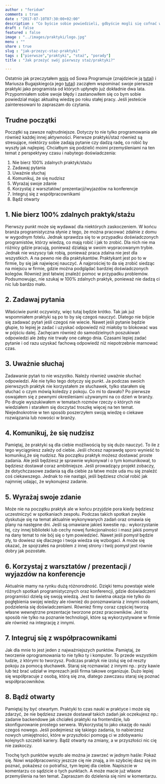 ```yaml
---
author : "feridum"
comments : true
date : "2017-07-10T07:30:00+02:00"
description : "Co byście sobie powiedzieli, gdbyście mogli się cofnać w czasie? Ja na pewno parę słów na temat pierwszego stażu/praktyk"
draft : false
featured : false
image : "../images/praktyki/logo.jpg"
menu : ""
share : true
slug : "jak-przezyc-staz-praktyki"
tags : ["pierwsze","praktyki", "staż", "porady"]
title : "Jak przeżyć swój pierwszy staż/praktyki?"

---
```


Ostatnio jak przeczytałem [wpis](http://sowaprogramuje.pl/10-bledow-poczatkujacych-frontend-developerow-czesc-1/) od Sowa Programuje (znajdziecie ją [tutaj](http://sowaprogramuje.pl/)) i Mariusza Bugajskiego(a jego [tutaj](https://blog.bugajsky.pl/)) zacząłem wspominać swoje pierwsze praktyki jako programista od których upłynęło już dokładnie dwa lata. Przypomniałem sobie swoje błędy i zastanowiłem się co bym sobie powiedział mając aktualną wiedzę po roku stałej pracy. Jeśli jesteście zainteresowani to zapraszam do czytania. 
<!--more-->

## Trudne początki

Początki są zawsze najtrudniejsze. Dotyczy to nie tylko programowania ale również każdej innej aktywności. Pierwsze praktyki/staż również są stresujące, niektórzy sobie zadają pytanie czy dadzą radę, co robić by wyszły jak najlepiej. Chciałbym się podzielić moimi przemyśleniami na ten temat z perspektywy czasu i nabytego doświadczenia:

1. Nie bierz 100% zdalnych praktyk/stażu
2. Zadawaj pytania
3. Uważnie słuchaj
4. Komunikuj, że się nudzisz 
5. Wyrażaj swoje zdanie 
6. Korzystaj z warsztatów/ prezentacji/wyjazdów na konferencje
7. Integruj się z współpracownikami
8. Bądź otwarty

## 1. Nie bierz 100% zdalnych praktyk/stażu

Pierwszy punkt może się wydawać dla niektórych zaskoczeniem. W końcu branża programistyczna słynie z tego, że można pracować zdalnie z domu w wygodnym fotelu. Jednak sprawdza się to w przypadku doświadczonych programistów, którzy wiedzą, co mają robić i jak to zrobić. Dla nich nie ma różnicy gdzie pracują, ponieważ działają w swoim wypracowanym trybie. Jednak nie wszyscy tak robią, ponieważ praca zdalna nie jest dla wszystkich. A na pewno nie dla praktykantów. Praktykant jest po to w firmie, by się jak najwięcej nauczyć. A najprościej to da się zrobić siedząc na miejscu w firmie, gdzie można podglądać bardziej doświadczonych kolegów. Również jest łatwiej znaleźć pomoc w przypadku problemów. Podsumowując, nie szukaj w 100% zdalnych praktyk, ponieważ nie dadzą ci nic lub bardzo mało.

## 2. Zadawaj pytania

Właściwie punkt oczywisty, więc tutaj będzie krótko. Tak jak już wspomniałem praktyki są po to by się czegoś nauczyć. Dlatego nie bójcie się zadawać pytań jeśli czegoś nie wiecie. Nawet jeśli pytanie będzie głupie, to lepiej je zadać i uzyskać odpowiedź niż miałoby to blokować was w pójściu dalej. Zachęcam również do  samodzielnych poszukiwań odpowiedzi ale żeby nie trwały one całego dnia. Czasami lepiej zadać pytanie i od razu uzyskać fachową odpowiedź niż niepotrzebnie marnować czas.

## 3. Uważnie słuchaj 

Zadawanie pytań to nie wszystko. Należy również uważnie słuchać odpowiedzi. Ale nie tylko tego dotyczy się punkt. Ja podczas swoich pierwszych praktyk nie korzystałem ze słuchawek, tylko starałem się słuchać o czym mówią koledzy z pokoju. Co mi to dawało? Po pierwsze oswajałem się z pewnymi określeniami używanymi na co dzień w branży. Po drugie wyszukiwałem w tematach rozmów rzeczy o których nie wiedziałem i starałem się doczytać troszkę więcej na ten temat. Niejednokrotnie w ten sposób poszerzyłem swoją wiedzę o ciekawe rozwiązania lub nowości w branży.

## 4. Komunikuj, że się nudzisz

Pamiętaj, że praktyki są dla ciebie możliwością by się dużo nauczyć. To ile z tego wyciągniesz zależy od ciebie. Jeśli chcesz naprawdę sporo wynieść to komunikuj,że się nudzisz. Na początku praktyk możesz dostawać proste zadania. Ale jeśli będziesz je sprawnie wykonywał i o tym komunikował, to będziesz dostawał coraz ambitniejsze. Jeśli prowadzący projekt zobaczy, że dotychczasowe zadania są dla ciebie za łatwe może uda mu się znaleźć coś ciekawszego. Jednak to nie nastąpi, jeśli będziesz chciał robić jak najmniej udając, że wykonujesz zadanie. 

## 5. Wyrażaj swoje zdanie

Może nie na początku praktyk ale w końcu przyjdzie pora kiedy będziesz uczestniczyć w spotkaniach zespołu. Podczas takich spotkań zwykle dyskutuje się na temat aktualnie wykonywanych zadań oraz omawia się plany na następne dni. Jeśli są omawiane jakieś kwestie np.: wykorzystanie tej, czy innej biblioteki lub cechy nowej funkcjonalności i masz jakiś pomysł na dany temat to nie bój się o tym powiedzieć. Nawet jeśli pomysł będzie zły, to dowiesz się dlaczego i twoja wiedza się wzbogaci. A może się okazać, że spojrzałeś na problem z innej strony i twój pomysł jest równie dobry jak pozostałe. 

## 6. Korzystaj z warsztatów / prezentacji / wyjazdów na konferencje

Aktualnie mamy na rynku dużą różnorodność. Dzięki temu powstaje wiele różnych spotkań programistycznych oraz konferencji, gdzie doświadczeni programiści dzielą się swoją wiedzą. Jest to świetna okazja nie tylko do pogłębienia swojej wiedzy ale również do porozmawiania z innymi osobami, podzielenia się doświadczeniami. Również firmy coraz częściej tworzą własne wewnętrzne prezentacje tworzone przez pracowników.  Jest to sposób nie tylko na poznanie technologii, które są wykorzystywane w firmie ale również na integrację z innymi.  

## 7. Integruj się z współpracownikami

Jak dla mnie to jest jeden z najważniejszych punktów. Pamiętaj, że tworzenie oprogramowania to nie tylko ty i komputer. To przede wszystkim ludzie, z którymi to tworzysz. Podczas praktyk nie izoluj się od reszty pokoju za pomocą słuchawek. Staraj się rozmawiać z innymi np.: przy kawie lub też brać udział w imprezach jeśli firma takowe organizuje. Dużo lepiej się współpracuje z osobą, którą się zna, dlatego zawczasu staraj się poznać współpracowników.

## 8. Bądź otwarty

Pamiętaj by być otwartym. Praktyki to czas nauki w praktyce i może się zdarzyć, że nie będziesz zawsze dostawał takich zadań jak oczekujesz np.: zadanie backendowe jak chciałeś praktyki na frontendzie, lub skonfigurowanie prostego serwera. Wykorzystaj to jako okazję do nauki czegoś nowego. Jeśli podejmiesz się takiego zadania, to nabierzesz nowych umiejętności, które w przyszłości pomogą ci w zdobywaniu kolejnych szczebli kariery. Bądź otwarty na zmiany, a w przyszłości nic cię nie zaskoczy. 



Trochę tych punktów wyszło ale można je zawrzeć w jednym haśle: Pokaż się. Nowi współpracownicy jeszcze cię nie znają, a im szybciej dasz się im poznać, pokażesz co potrafisz, tym lepiej dla ciebie. Napiszcie w komentarzu co sądzicie o tych punktach. A może macie już własne przemyślenia na ten temat. Zapraszam do dzielenia się nimi w komentarzu.
